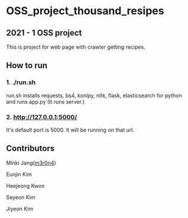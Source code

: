 # OSS_project_thousand_resipes

## 2021 - 1 OSS project

This is project for web page with crawler getting recipes.

## How to run

### 1. ./run.sh
run.sh installs requests, bs4, konlpy, nltk, flask, elasticsearch for python and runs app.py (It runs server.)

### 2. http://127.0.0.1:5000/
It's default port is 5000. It will be running on that url.

## Contributors
Minki Jang([m3r0n4](https://m3r0n4.xyz))  

Eunjin Kim  

Heejeong Kwon  

Seyeon Kim  

Jiyeon Kim  


